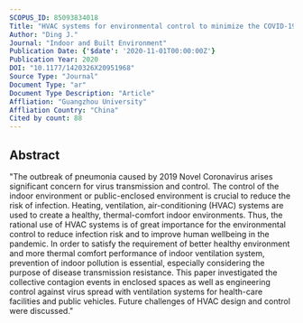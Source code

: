 ```yaml
---
SCOPUS_ID: 85093834018
Title: "HVAC systems for environmental control to minimize the COVID-19 infection"
Author: "Ding J."
Journal: "Indoor and Built Environment"
Publication Date: {'$date': '2020-11-01T00:00:00Z'}
Publication Year: 2020
DOI: "10.1177/1420326X20951968"
Source Type: "Journal"
Document Type: "ar"
Document Type Description: "Article"
Affliation: "Guangzhou University"
Affliation Country: "China"
Cited by count: 88
---
```


## Abstract
"The outbreak of pneumonia caused by 2019 Novel Coronavirus arises significant concern for virus transmission and control. The control of the indoor environment or public-enclosed environment is crucial to reduce the risk of infection. Heating, ventilation, air-conditioning (HVAC) systems are used to create a healthy, thermal-comfort indoor environments. Thus, the rational use of HVAC systems is of great importance for the environmental control to reduce infection risk and to improve human wellbeing in the pandemic. In order to satisfy the requirement of better healthy environment and more thermal comfort performance of indoor ventilation system, prevention of indoor pollution is essential, especially considering the purpose of disease transmission resistance. This paper investigated the collective contagion events in enclosed spaces as well as engineering control against virus spread with ventilation systems for health-care facilities and public vehicles. Future challenges of HVAC design and control were discussed."
